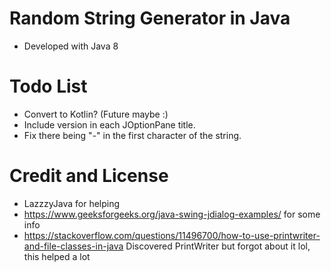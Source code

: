 # Random String Generator in Java

- Developed with Java 8

# Todo List

- Convert to Kotlin? (Future maybe :)
- Include version in each JOptionPane title.
- Fix there being "-" in the first character of the string.
# Credit and License 

- LazzzyJava for helping
- https://www.geeksforgeeks.org/java-swing-jdialog-examples/ for some info
- https://stackoverflow.com/questions/11496700/how-to-use-printwriter-and-file-classes-in-java Discovered PrintWriter
  but forgot about it lol, this helped a lot